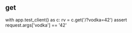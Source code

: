 ## get

with app.test_client() as c:
    rv = c.get('/?vodka=42')
    assert request.args['vodka'] == '42'